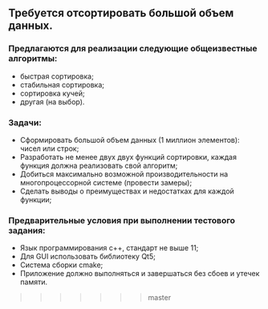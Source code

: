 ## Требуется отсортировать большой объем данных.

### Предлагаются для реализации следующие общеизвестные алгоритмы:
*	быстрая сортировка;
*	стабильная сортировка;
*	сортировка кучей;
*	другая (на выбор).

### Задачи:
*	Сформировать большой объем данных (1 миллион элементов): чисел или строк;
*	Разработать не менее двух двух функций сортировки, каждая функция должна реализовать свой алгоритм;
*	Добиться максимально возможной производительности на многопроцессорной системе (провести замеры);
*	Сделать выводы о преимуществах и недостатках для каждой функции;

### Предварительные условия при выполнении тестового задания:
*	Язык программирования c++, стандарт не выше 11;
*	Для GUI использовать библиотеку Qt5;
*	Система сборки cmake;
*	Приложение должно выполняться и завершаться без сбоев и утечек памяти.

>>>>>>> master
